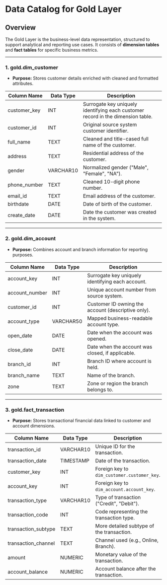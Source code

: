 
# Data Catalog for Gold Layer

## Overview
The Gold Layer is the business-level data representation, structured to support analytical and reporting use cases. It consists of **dimension tables** and **fact tables** for specific business metrics.

---

### 1. **gold.dim_customer**
- **Purpose:** Stores customer details enriched with cleaned and formatted attributes.


| Column Name     | Data Type | Description |
|------------------|-----------|-------------|
| customer_key     | INT       | Surrogate key uniquely identifying each customer record in the dimension table. |
| customer_id      | INT       | Original source system customer identifier. |
| full_name        | TEXT      | Cleaned and title-cased full name of the customer. |
| address          | TEXT      | Residential address of the customer. |
| gender           | VARCHAR10 | Normalized gender ("Male", "Female", "NA"). |
| phone_number     | TEXT      | Cleaned 10-digit phone number. |
| email_id         | TEXT      | Email address of the customer. |
| birthdate        | DATE      | Date of birth of the customer. |
| create_date      | DATE      | Date the customer was created in the system. |

---

### 2. **gold.dim_account**
- **Purpose:** Combines account and branch information for reporting purposes.


| Column Name     | Data Type | Description |
|------------------|-----------|-------------|
| account_key      | INT       | Surrogate key uniquely identifying each account. |
| account_number   | INT       | Unique account number from source system. |
| customer_id      | INT       | Customer ID owning the account (descriptive only). |
| account_type     | VARCHAR50 | Mapped business-readable account type. |
| open_date        | DATE      | Date when the account was opened. |
| close_date       | DATE      | Date when the account was closed, if applicable. |
| branch_id        | INT       | Branch ID where account is held. |
| branch_name      | TEXT      | Name of the branch. |
| zone             | TEXT      | Zone or region the branch belongs to. |

---

### 3. **gold.fact_transaction**
- **Purpose:** Stores transactional financial data linked to customer and account dimensions.


| Column Name         | Data Type | Description |
|----------------------|-----------|-------------|
| transaction_id       | VARCHAR10 | Unique ID for the transaction. |
| transaction_date     | TIMESTAMP | Date of the transaction. |
| customer_key         | INT       | Foreign key to `dim_customer.customer_key`. |
| account_key          | INT       | Foreign key to `dim_account.account_key`. |
| transaction_type     | VARCHAR10 | Type of transaction ("Credit", "Debit"). |
| transaction_code     | INT       | Code representing the transaction type. |
| transaction_subtype  | TEXT      | More detailed subtype of the transaction. |
| transaction_channel  | TEXT      | Channel used (e.g., Online, Branch). |
| amount               | NUMERIC   | Monetary value of the transaction. |
| account_balance      | NUMERIC   | Account balance after the transaction. |
